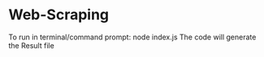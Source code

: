 # Web-Scraping

To run in terminal/command prompt: node index.js
The code will generate the Result file
